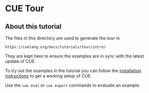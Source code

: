 # CUE Tour

## About this tutorial

The files in this directory are used to generate the tour in

    https://cuelang.org/docs/tutorials/tour/intro/

They are kept here to ensure the examples are in sync with the latest update of
CUE.

To try out the examples in the tutorial you can follow the
[installation instructions](../../../README.md#download-and-install) to get a
working setup of CUE.

Use the `cue eval` or `cue export` commands to evaluate an example.
